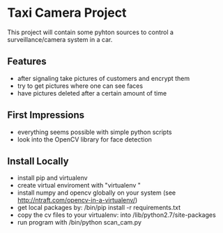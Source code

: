 # Taxi Camera Project

This project will contain some pyhton sources to control a surveillance/camera
system in a car.

## Features

* after signaling take pictures of customers and encrypt them
* try to get pictures where one can see faces
* have pictures deleted after a certain amount of time

## First Impressions

* everything seems possible with simple python scripts
* look into the OpenCV library for face detection

## Install Locally

 * install pip and virtualenv 
 * create virtual enviroment with "virtualenv <path-to-venv>"
 * install numpy and opencv globally on your system (see http://ntraft.com/opencv-in-a-virtualenv/)
 * get local packages by: <path-to-venv>/bin/pip install -r requirements.txt 
 * copy the cv files to your virtualenv: into <path-to-venv>/lib/python2.7/site-packages
 * run program with <path-to-venv>/bin/python scan_cam.py 
